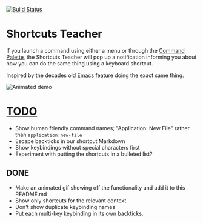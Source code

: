 [![Build Status](https://travis-ci.org/walles/atom-shortcuts-teacher.svg?branch=master)](https://travis-ci.org/walles/atom-shortcuts-teacher)

# Shortcuts Teacher

If you launch a command using either a menu or through the [Command
Palette](https://atom.io/packages/command-palette), the Shortcuts Teacher will
pop up a notification informing you about how you can do the same thing using a
keyboard shortcut.

Inspired by the decades old [Emacs](https://www.gnu.org/software/emacs/)
feature doing the exact same thing.

![Animated demo](https://github.com/walles/atom-shortcuts-teacher/raw/master/demo.gif)

# [TODO](https://github.com/walles/atom-shortcuts-teacher)
* Show human friendly command names; "Application: New File" rather than
  `application:new-file`
* Escape backticks in our shortcut Markdown
* Show keybindings without special characters first
* Experiment with putting the shortcuts in a bulleted list?

## DONE
* Make an animated gif showing off the functionality and add it to this
  README.md
* Show only shortcuts for the relevant context
* Don't show duplicate keybinding names
* Put each multi-key keybinding in its own backticks.
